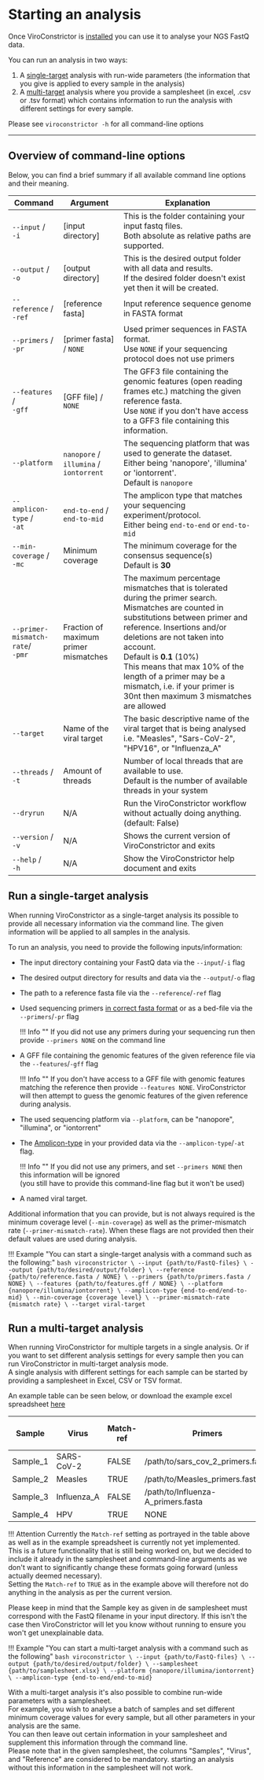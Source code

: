 # Starting an analysis

Once ViroConstrictor is [installed](installation.md) you can use it to analyse your NGS FastQ data.  

You can run an analysis in two ways:

1. A [single-target](#run-a-single-target-analysis) analysis with run-wide parameters (the information that you give is applied to every sample in the analysis)
2. A [multi-target](#run-a-multi-target-analysis) analysis where you provide a samplesheet (in excel, .csv or .tsv format) which contains information to run the analysis with different settings for every sample.

Please see `viroconstrictor -h` for all command-line options

---

## Overview of command-line options

Below, you can find a brief summary if all available command line options and their meaning.

| Command | Argument | Explanation |
|---------|----------|-------------|
| `--input` /<br>`-i` | [input directory] | This is the folder containing your input fastq files.<br>Both absolute as relative paths are supported. |
| `--output` /<br>`-o` | [output directory] | This is the desired output folder with all data and results.<br>If the desired folder doesn't exist yet then it will be created. |
| `--reference` /<br>`-ref` | [reference fasta] | Input reference sequence genome in FASTA format |
| `--primers` /<br>`-pr` | [primer fasta] / `NONE` | Used primer sequences in FASTA format.<br>Use `NONE` if your sequencing protocol does not use primers|
| `--features` /<br>`-gff` | [GFF file] / `NONE` | The GFF3 file containing the genomic features (open reading frames etc.) matching the given reference fasta.<br>Use `NONE` if you don't have access to a GFF3 file containing this information.
| `--platform` | `nanopore` / `illumina` / `iontorrent` | The sequencing platform that was used to generate the dataset. Either being 'nanopore', 'illumina' or 'iontorrent'.<br>Default is `nanopore` |
| `--amplicon-type` /<br>`-at` | `end-to-end` / `end-to-mid` | The amplicon type that matches your sequencing experiment/protocol.<br>Either being `end-to-end` or `end-to-mid` |
| `--min-coverage` /<br>`-mc` | Minimum coverage | The minimum coverage for the consensus sequence(s)<br>Default is **30**
| `--primer-mismatch-rate`/<br>`-pmr` | Fraction of maximum primer mismatches | The maximum percentage mismatches that is tolerated during the primer search. Mismatches are counted in substitutions between primer and reference. Insertions and/or deletions are not taken into account.<br>Default is **0.1** (10%)<br>This means that max 10% of the length of a primer may be a mismatch, i.e. if your primer is 30nt then maximum 3 mismatches are allowed |
| `--target` | Name of the viral target | The basic descriptive name of the viral target that is being analysed<br>i.e. "Measles", "Sars-CoV-2", "HPV16", or "Influenza_A"
| `--threads` /<br>`-t` | Amount of threads | Number of local threads that are available to use.<br>Default is the number of available threads in your system |
| `--dryrun` | N/A | Run the ViroConstrictor workflow without actually doing anything.<br>(default: False) |
| `--version` /<br>`-v` | N/A | Shows the current version of ViroConstrictor and exits |
| `--help` /<br>`-h` | N/A | Show the ViroConstrictor help document and exits |


## Run a single-target analysis

When running ViroConstrictor as a single-target analysis its possible to provide all necessary information via the command line. The given information will be applied to all samples in the analysis.

To run an analysis, you need to provide the following inputs/information:  

* The input directory containing your FastQ data via the `--input`/`-i` flag
* The desired output directory for results and data via the `--output`/`-o` flag
* The path to a reference fasta file via the `--reference`/`-ref` flag
* Used sequencing primers [in correct fasta format](#preparing-your-input-primers) or as a bed-file via the `--primers`/`-pr` flag  
    
    !!! Info ""
        If you did not use any primers during your sequencing run then provide `--primers NONE` on the command line

* A GFF file containing the genomic features of the given reference file via the `--features`/`-gff` flag

    !!! Info ""
        If you don't have access to a GFF file with genomic features matching the reference then provide `--features NONE`. ViroConstrictor will then attempt to guess the genomic features of the given reference during analysis.

* The used sequencing platform via `--platform`, can be "nanopore", "illumina", or "iontorrent"
* The [Amplicon-type](#amplicon-types) in your provided data via the `--amplicon-type`/`-at` flag.  
    
    !!! Info ""
        If you did not use any primers, and set `--primers NONE` then this information will be ignored   
        (you still have to provide this command-line flag but it won't be used)

* A named viral target.

Additional information that you can provide, but is not always required is the minimum coverage level (`--min-coverage`) as well as the primer-mismatch rate (`--primer-mismatch-rate`). When these flags are not provided then their default values are used during analysis.


!!! Example "You can start a single-target analysis with a command such as the following:"
    ```bash
    viroconstrictor \
        --input {path/to/FastQ-files} \
        --output {path/to/desired/output/folder} \
        --reference {path/to/reference.fasta / NONE} \
        --primers {path/to/primers.fasta / NONE} \
        --features {path/to/features.gff / NONE} \
        --platform {nanopore/illumina/iontorrent} \
        --amplicon-type {end-to-end/end-to-mid} \
        --min-coverage {coverage level} \
        --primer-mismatch-rate {mismatch rate} \
        --target viral-target
    ```


## Run a multi-target analysis

When running ViroConstrictor for multiple targets in a single analysis. Or if you want to set different analysis settings for every sample then you can run ViroConstrictor in multi-target analysis mode.  
A single analysis with different settings for each sample can be started by providing a samplesheet in Excel, CSV or TSV format.

An example table can be seen below, or download the example excel spreadsheet [here](samples.xlsx)

| Sample | Virus | Match-ref | Primers | Reference | Features | min-coverage | primer-mismatch-rate |
| ------ | ----- | --------- | ------- | --------- | -------- | ------------ | -------------------- |
| Sample_1 | SARS-CoV-2 | FALSE | /path/to/sars_cov_2_primers.fasta | /path/to/sars_cov_2_reference.fasta | /path/to/sars_cov_2.gff | 50 | 0.1 |
| Sample_2 | Measles | TRUE | /path/to/Measles_primers.fasta | /path/to/measles_reference.fasta | /path/to/measles.gff | 30 | 0.15 |
| Sample_3 | Influenza_A | FALSE | /path/to/Influenza-A_primers.fasta | /path/to/Influenza-A_reference.fasta | NONE | 30 | 0.1 |
| Sample_4 | HPV | TRUE | NONE | /path/to/HPV_reference.fasta | NONE | 10 | 0.1 | 

!!! Attention
    Currently the `Match-ref` setting as portrayed in the table above as well as in the example spreadsheet is currently not yet implemented.  
    This is a future functionality that is still being worked on, but we decided to include it already in the samplesheet and command-line arguments as we don't want to significantly change these formats going forward (unless actually deemed necessary).  
    Setting the `Match-ref` to `TRUE` as in the example above will therefore not do anything in the analysis as per the current version.

Please keep in mind that the Sample key as given in de samplesheet must correspond with the FastQ filename in your input directory. If this isn't the case then ViroConstrictor will let you know without running to ensure you won't get unexplainable data.

!!! Example "You can start a multi-target analysis with a command such as the following"
    ```bash
    viroconstrictor \
        --input {path/to/FastQ-files} \
        --output {path/to/desired/output/folder} \
        --samplesheet {path/to/samplesheet.xlsx} \
        --platform {nanopore/illumina/iontorrent} \
        --amplicon-type {end-to-end/end-to-mid}
    ```

With a multi-target analysis it's also possible to combine run-wide parameters with a samplesheet.  
For example, you wish to analyse a batch of samples and set different minimum coverage values for every sample, but all other parameters in your analysis are the same.  
You can then leave out certain information in your samplesheet and supplement this information through the command line.  
Please note that in the given samplesheet, the columns "Samples", "Virus", and "Reference" are considered to be mandatory. starting an analysis without this information in the samplesheet will not work.
